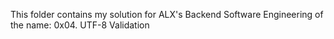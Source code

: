 This folder contains my solution for ALX's Backend Software Engineering of the name: 0x04. UTF-8 Validation
